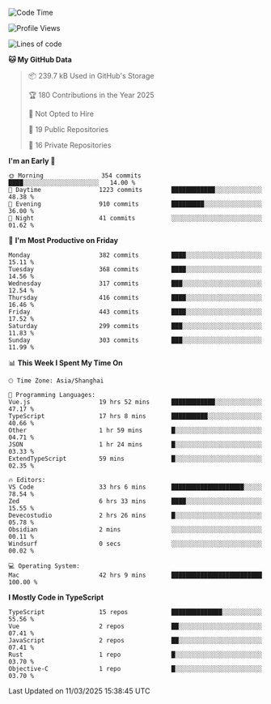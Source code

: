<!--START_SECTION:waka-->
![Code Time](http://img.shields.io/badge/Code%20Time-3%2C222%20hrs%2012%20mins-blue)

![Profile Views](http://img.shields.io/badge/Profile%20Views-38-blue)

![Lines of code](https://img.shields.io/badge/From%20Hello%20World%20I%27ve%20Written-2.8%20million%20lines%20of%20code-blue)

**🐱 My GitHub Data** 

> 📦 239.7 kB Used in GitHub's Storage 
 > 
> 🏆 180 Contributions in the Year 2025
 > 
> 🚫 Not Opted to Hire
 > 
> 📜 19 Public Repositories 
 > 
> 🔑 16 Private Repositories 
 > 
**I'm an Early 🐤** 

```text
🌞 Morning                354 commits         ████░░░░░░░░░░░░░░░░░░░░░   14.00 % 
🌆 Daytime                1223 commits        ████████████░░░░░░░░░░░░░   48.38 % 
🌃 Evening                910 commits         █████████░░░░░░░░░░░░░░░░   36.00 % 
🌙 Night                  41 commits          ░░░░░░░░░░░░░░░░░░░░░░░░░   01.62 % 
```
📅 **I'm Most Productive on Friday** 

```text
Monday                   382 commits         ████░░░░░░░░░░░░░░░░░░░░░   15.11 % 
Tuesday                  368 commits         ████░░░░░░░░░░░░░░░░░░░░░   14.56 % 
Wednesday                317 commits         ███░░░░░░░░░░░░░░░░░░░░░░   12.54 % 
Thursday                 416 commits         ████░░░░░░░░░░░░░░░░░░░░░   16.46 % 
Friday                   443 commits         ████░░░░░░░░░░░░░░░░░░░░░   17.52 % 
Saturday                 299 commits         ███░░░░░░░░░░░░░░░░░░░░░░   11.83 % 
Sunday                   303 commits         ███░░░░░░░░░░░░░░░░░░░░░░   11.99 % 
```


📊 **This Week I Spent My Time On** 

```text
🕑︎ Time Zone: Asia/Shanghai

💬 Programming Languages: 
Vue.js                   19 hrs 52 mins      ████████████░░░░░░░░░░░░░   47.17 % 
TypeScript               17 hrs 8 mins       ██████████░░░░░░░░░░░░░░░   40.66 % 
Other                    1 hr 59 mins        █░░░░░░░░░░░░░░░░░░░░░░░░   04.71 % 
JSON                     1 hr 24 mins        █░░░░░░░░░░░░░░░░░░░░░░░░   03.33 % 
ExtendTypeScript         59 mins             █░░░░░░░░░░░░░░░░░░░░░░░░   02.35 % 

🔥 Editors: 
VS Code                  33 hrs 6 mins       ████████████████████░░░░░   78.54 % 
Zed                      6 hrs 33 mins       ████░░░░░░░░░░░░░░░░░░░░░   15.55 % 
Devecostudio             2 hrs 26 mins       █░░░░░░░░░░░░░░░░░░░░░░░░   05.78 % 
Obsidian                 2 mins              ░░░░░░░░░░░░░░░░░░░░░░░░░   00.11 % 
Windsurf                 0 secs              ░░░░░░░░░░░░░░░░░░░░░░░░░   00.02 % 

💻 Operating System: 
Mac                      42 hrs 9 mins       █████████████████████████   100.00 % 
```

**I Mostly Code in TypeScript** 

```text
TypeScript               15 repos            ██████████████░░░░░░░░░░░   55.56 % 
Vue                      2 repos             ██░░░░░░░░░░░░░░░░░░░░░░░   07.41 % 
JavaScript               2 repos             ██░░░░░░░░░░░░░░░░░░░░░░░   07.41 % 
Rust                     1 repo              █░░░░░░░░░░░░░░░░░░░░░░░░   03.70 % 
Objective-C              1 repo              █░░░░░░░░░░░░░░░░░░░░░░░░   03.70 % 
```




 Last Updated on 11/03/2025 15:38:45 UTC
<!--END_SECTION:waka-->
